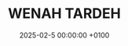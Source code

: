 ---
layout: post
title:  "WENAH TARDEH"
date:   2025-02-5 00:00:00 +0100
categories: jekyll update
---